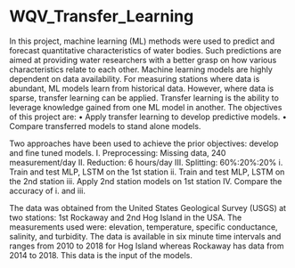 # WQV_Transfer_Learning
In this project, machine learning (ML) methods were used to predict and forecast quantitative characteristics of water bodies. Such predictions are aimed at providing water researchers with a better grasp on how various characteristics relate to each other. Machine learning models are highly dependent on data availability. For measuring stations where data is abundant, ML models learn from historical data. However, where data is sparse, transfer learning can be applied. Transfer learning is the ability to leverage knowledge gained from one ML model in another. The objectives of this project are:
  • Apply transfer learning to develop predictive models.
  • Compare transferred models to stand alone models.

Two approaches have been used to achieve the prior objectives: develop and fine tuned models.
  I. Preprocessing: Missing data, 240 measurement/day
  II. Reduction: 6 hours/day
  III. Splitting: 60%:20%:20%
    i. Train and test MLP, LSTM on the 1st station
    ii. Train and test MLP, LSTM on the 2nd station
    iii. Apply 2nd station models on 1st station
  IV. Compare the accuracy of i. and iii.
  
The data was obtained from the United States Geological Survey (USGS) at two stations: 1st Rockaway and 2nd Hog Island in the USA.
The measurements used were: elevation, temperature, specific conductance, salinity, and turbidity. The data is available in six minute time intervals and ranges from 2010 to 2018 for Hog Island whereas Rockaway has data from 2014 to 2018. This data is the input of the models.
